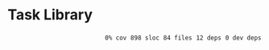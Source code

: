 # Task Library


<p align="right">
    <code>0% cov</code>&nbsp;
    <code>898 sloc</code>&nbsp;
    <code>84 files</code>&nbsp;
    <code>12 deps</code>&nbsp;
    <code>0 dev deps</code>
</p>



<!-- START doctoc -->
<!-- END doctoc -->
